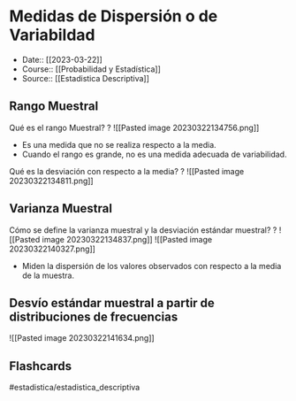 # Medidas de Dispersión o de Variabildad

- Date:: [[2023-03-22]]
- Course:: [[Probabilidad y Estadística]]
- Source:: [[Estadistica Descriptiva]]


## Rango Muestral
Qué es el rango Muestral?
?
![[Pasted image 20230322134756.png]]
- Es una medida que no se realiza respecto a la media. 
- Cuando el rango es grande, no es una medida adecuada de variabilidad.

Qué es la desviación con respecto a la media?
?
![[Pasted image 20230322134811.png]]


## Varianza Muestral
Cómo se define la varianza muestral y la desviación estándar muestral?
?
![[Pasted image 20230322134837.png]]
![[Pasted image 20230322140327.png]]

- Miden la dispersión de los valores observados con respecto a la media de la muestra.

## Desvío estándar muestral a partir de distribuciones de frecuencias
![[Pasted image 20230322141634.png]]

## Flashcards

#estadistica/estadistica_descriptiva 